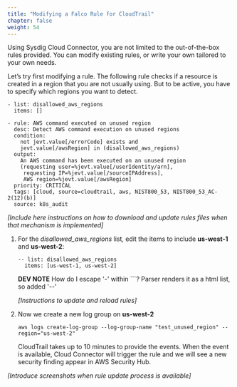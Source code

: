 ```yaml
---
title: "Modifying a Falco Rule for CloudTrail"
chapter: false
weight: 54
---
```


Using Sysdig Cloud Connector, you are not limited to the out-of-the-box rules provided. You can modify existing rules, or write your own tailored to your own needs.

Let’s try first modifying a rule. The following rule checks if a resource is created in a region that you are not usually using. But to be active, you have to specify which regions you want to detect.


```
- list: disallowed_aws_regions
  items: []

- rule: AWS command executed on unused region
  desc: Detect AWS command execution on unused regions
  condition:
    not jevt.value[/errorCode] exists and
    jevt.value[/awsRegion] in (disallowed_aws_regions)
  output:
    An AWS command has been executed on an unused region
    (requesting user=%jevt.value[/userIdentity/arn],
     requesting IP=%jevt.value[/sourceIPAddress],
     AWS region=%jevt.value[/awsRegion]
  priority: CRITICAL
  tags: [cloud, source=cloudtrail, aws, NIST800_53, NIST800_53_AC-2(12)(b)]
  source: k8s_audit
```


_[Include here instructions on how to download and update rules files when that mechanism is implemented]_

1. For the *disallowed_aws_regions* list, edit the items to include **us-west-1** and **us-west-2**:

    ```
    -- list: disallowed_aws_regions
      items: [us-west-1, us-west-2]
    ```

    **DEV NOTE** How do I escape '-' within ```? Parser renders it as a html list, so added '--'

    _[Instructions to update and reload rules]_

2. Now we create a new log group on **us-west-2**

    ```
    aws logs create-log-group --log-group-name "test_unused_region" --region="us-west-2"
    ```


    CloudTrail takes up to 10 minutes to provide the events. When the event is available, Cloud Connector will trigger the rule and we will see a new security finding appear in AWS Security Hub.

_[Introduce screenshots when rule update process is available]_
